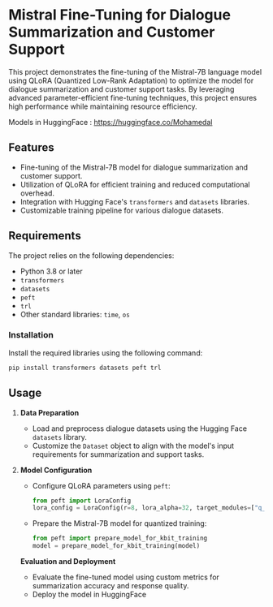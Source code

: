 # Mistral Fine-Tuning for Dialogue Summarization and Customer Support

This project demonstrates the fine-tuning of the Mistral-7B language model using QLoRA (Quantized Low-Rank Adaptation) to optimize the model for dialogue summarization and customer support tasks. By leveraging advanced parameter-efficient fine-tuning techniques, this project ensures high performance while maintaining resource efficiency.

Models in HuggingFace : https://huggingface.co/Mohamedal
## Features

- Fine-tuning of the Mistral-7B model for dialogue summarization and customer support.
- Utilization of QLoRA for efficient training and reduced computational overhead.
- Integration with Hugging Face's `transformers` and `datasets` libraries.
- Customizable training pipeline for various dialogue datasets.

## Requirements

The project relies on the following dependencies:

- Python 3.8 or later
- `transformers`
- `datasets`
- `peft`
- `trl`
- Other standard libraries: `time`, `os`

### Installation

Install the required libraries using the following command:

```bash
pip install transformers datasets peft trl
```

## Usage

1. **Data Preparation**

   - Load and preprocess dialogue datasets using the Hugging Face `datasets` library.
   - Customize the `Dataset` object to align with the model's input requirements for summarization and support tasks.

2. **Model Configuration**

   - Configure QLoRA parameters using `peft`:
     ```python
     from peft import LoraConfig
     lora_config = LoraConfig(r=8, lora_alpha=32, target_modules=["q_proj", "v_proj"], lora_dropout=0.05)
     ```
   - Prepare the Mistral-7B model for quantized training:
     ```python
     from peft import prepare_model_for_kbit_training
     model = prepare_model_for_kbit_training(model)
     ```

   **Evaluation and Deployment**

   - Evaluate the fine-tuned model using custom metrics for summarization accuracy and response quality.
   - Deploy the model in HuggingFace

##

